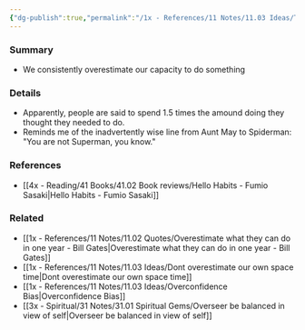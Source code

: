```yaml
---
{"dg-publish":true,"permalink":"/1x - References/11 Notes/11.03 Ideas/The superman illusion/","title":"permanent note","noteIcon":""}
---
```



### Summary
- We consistently overestimate our capacity to do something

### Details
- Apparently, people are said to spend 1.5 times the amound doing they thought they needed to do.
- Reminds me of the inadvertently wise line from Aunt May to Spiderman: "You are not Superman, you know."

### References
- [[4x - Reading/41 Books/41.02 Book reviews/Hello Habits - Fumio Sasaki\|Hello Habits - Fumio Sasaki]]

### Related
- [[1x - References/11 Notes/11.02 Quotes/Overestimate what they can do in one year - Bill Gates\|Overestimate what they can do in one year - Bill Gates]]
- [[1x - References/11 Notes/11.03 Ideas/Dont overestimate our own space time\|Dont overestimate our own space time]]
- [[1x - References/11 Notes/11.03 Ideas/Overconfidence Bias\|Overconfidence Bias]]
- [[3x - Spiritual/31 Notes/31.01 Spiritual Gems/Overseer be balanced in view of self\|Overseer be balanced in view of self]]

